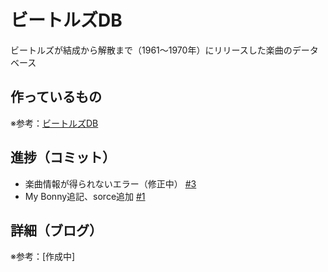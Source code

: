 # ビートルズDB

ビートルズが結成から解散まで（1961〜1970年）にリリースした楽曲のデータベース

## 作っているもの

※参考：[ビートルズDB](https://beatles-db.vercel.app/)

## 進捗（コミット）

- 楽曲情報が得られないエラー（修正中） [#3](https://github.com/ryo-i/beatles-db/issues/3)
- My Bonny追記、sorce追加 [#1](https://github.com/ryo-i/beatles-db/issues/1)

## 詳細（ブログ）

※参考：[作成中]